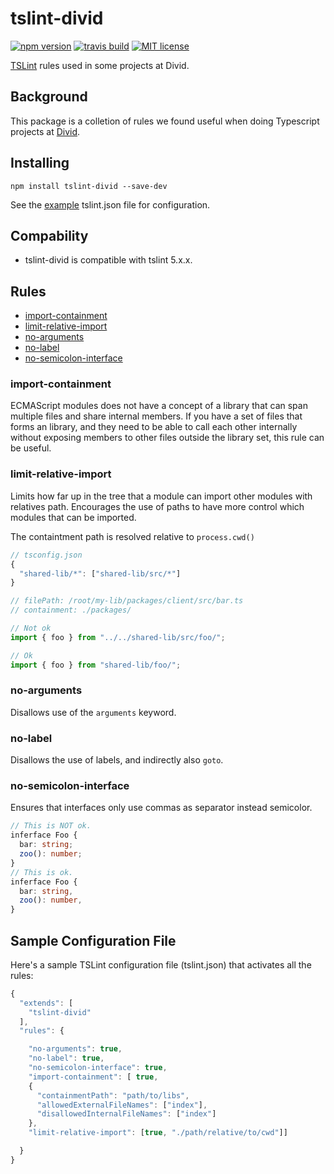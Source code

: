 # tslint-divid

[![npm version][version-image]][version-url]
[![travis build][travis-image]][travis-url]
[![MIT license][license-image]][license-url]

[TSLint](https://palantir.github.io/tslint/) rules used in some projects at Divid.

## Background

This package is a colletion of rules we found useful when doing Typescript projects at [Divid](http://www.divid.se).

## Installing

`npm install tslint-divid --save-dev`

See the [example](#sample-configuration-file) tslint.json file for configuration.

## Compability

- tslint-divid is compatible with tslint 5.x.x.

## Rules

- [import-containment](#import-containment)
- [limit-relative-import](#limit-relative-import)
- [no-arguments](#no-arguments)
- [no-label](#no-label)
- [no-semicolon-interface](#no-semicolon-interface)

### import-containment

ECMAScript modules does not have a concept of a library that can span multiple files and share internal members. If you have a set of files that forms an library, and they need to be able to call each other internally without exposing members to other files outside the library set, this rule can be useful.

### limit-relative-import

Limits how far up in the tree that a module can import other modules with relatives path. Encourages the use of paths to have more control which modules that can be imported.

The containtment path is resolved relative to `process.cwd()`

```js
// tsconfig.json
{
  "shared-lib/*": ["shared-lib/src/*"]
}
```

```typescript
// filePath: /root/my-lib/packages/client/src/bar.ts
// containment: ./packages/

// Not ok
import { foo } from "../../shared-lib/src/foo/";

// Ok
import { foo } from "shared-lib/foo/";
```

### no-arguments

Disallows use of the `arguments` keyword.

### no-label

Disallows the use of labels, and indirectly also `goto`.

### no-semicolon-interface

Ensures that interfaces only use commas as separator instead semicolor.

```typescript
// This is NOT ok.
inferface Foo {
  bar: string;
  zoo(): number;
}
// This is ok.
inferface Foo {
  bar: string,
  zoo(): number,
}
```

## Sample Configuration File

Here's a sample TSLint configuration file (tslint.json) that activates all the rules:

```typescript
{
  "extends": [
    "tslint-divid"
  ],
  "rules": {

    "no-arguments": true,
    "no-label": true,
    "no-semicolon-interface": true,
    "import-containment": [ true,
    {
      "containmentPath": "path/to/libs",
      "allowedExternalFileNames": ["index"],
      "disallowedInternalFileNames": ["index"]
    },
    "limit-relative-import": [true, "./path/relative/to/cwd"]]

  }
}
```

[version-image]: https://img.shields.io/npm/v/tslint-divid.svg?style=flat
[version-url]: https://www.npmjs.com/package/tslint-divid
[travis-image]: https://travis-ci.com/jonaskello/tslint-divid.svg?branch=master&style=flat
[travis-url]: https://travis-ci.com/jonaskello/tslint-divid
[license-image]: https://img.shields.io/github/license/jonaskello/tslint-divid.svg?style=flat
[license-url]: https://opensource.org/licenses/MIT
